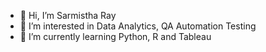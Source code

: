 - 👋 Hi, I’m Sarmistha Ray
- 👀 I’m interested in Data Analytics, QA Automation Testing
- 🌱 I’m currently learning Python, R and Tableau

<!---
sarmistharay/sarmistharay is a ✨ special ✨ repository because its `README.md` (this file) appears on your GitHub profile.
You can click the Preview link to take a look at your changes.
--->
